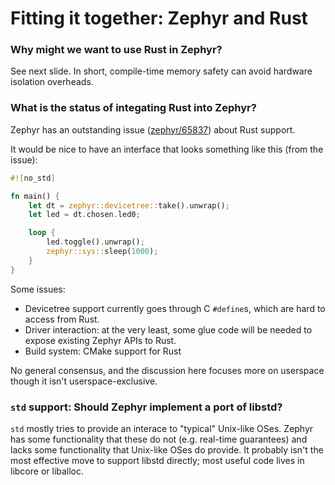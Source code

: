# Fitting it together: Zephyr and Rust

### Why might we want to use Rust in Zephyr?

See next slide. In short, compile-time memory safety can avoid hardware isolation overheads.

### What is the status of integating Rust into Zephyr?

Zephyr has an outstanding issue ([zephyr/65837](https://github.com/zephyrproject-rtos/zephyr/issues/65837)) about Rust support.

It would be nice to have an interface that looks something like this (from the issue):

```rust
#![no_std]

fn main() {
    let dt = zephyr::devicetree::take().unwrap();
    let led = dt.chosen.led0;

    loop {
        led.toggle().unwrap();
        zephyr::sys::sleep(1000);
    }
}
```

Some issues:
  - Devicetree support currently goes through C `#define`s, which are hard to access from Rust.
  - Driver interaction: at the very least, some glue code will be needed to expose existing Zephyr APIs to Rust.
  - Build system: CMake support for Rust

No general consensus, and the discussion here focuses more on userspace though it isn't userspace-exclusive.

### `std` support: Should Zephyr implement a port of libstd?

`std` mostly tries to provide an interace to "typical" Unix-like OSes.
Zephyr has some functionality that these do not (e.g. real-time guarantees) and lacks some functionality that Unix-like OSes do provide.
It probably isn't the most effective move to support libstd directly; most useful code lives in libcore or liballoc.